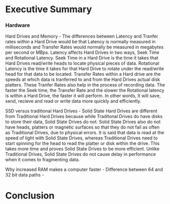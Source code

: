 # Executive Summary 
### Hardware
Hard Drives and Memory - The differences between Latency and Tranfer rates within a Hard Drive would be that Latency is normally measured in milliseconds and Transfer Rates would normally be measured in megabytes per second or MBps. Latency affects Hard Drives in two ways, Seek Time and Rotational Latency. Seek Time in a Hard Drive is the time it takes that Hard Drives read/write heads to locate physical  pieces of data. Rotational Latency is the time it takes for that Hard Drive to rotate under the read/write head for that data to be located. Transfer Rates within a Hard drive are the speeds at which data is tranferred to and from the Hard Drives actual disk platters. These Tranfer Rates also help in the process of recording data. The faster the Seek time, the Transfer Rate and the slower the Rotational latency is within a Hard Drive, the faster it will perform. In other words, It will save, send, recieve and read or write data more quickly and efficiently.

SSD versus traditional Hard Drives - Solid State Hard Drives are different from Traditional Hard Drives because while Traditonal Drives do have disks to store their data, Solid State Drives do not. Solid State Drives also do not have heads, platters or magnetic surfaces so that they do not fail as often as Traditional Drives, due to physical errors. It is said that data is read at the speed of light with Solid State Drives, whereas Traditional Drives need to start spinning for the head to read the platter or disk within the drive. This takes more time and proves Solid State Drives to be more efficient. Unlike Traditional Drives, Solid State Drives do not cause delay in performance when it comes to fragmenting data.

Why increased RAM makes a computer faster - 
Difference between 64 and 32 bit data paths - 
# Conclusion

